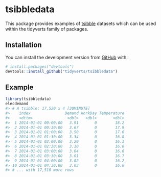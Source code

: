 
<!-- README.md is generated from README.Rmd. Please edit that file -->
tsibbledata
===========

This package provides examples of [tsibble](https://github.com/tidyverts/tsibble) datasets which can be used within the tidyverts family of packages.

Installation
------------

You can install the development version from [GitHub](https://github.com/) with:

``` r
# install.packages("devtools")
devtools::install_github("tidyverts/tsibbledata")
```

Example
-------

``` r
library(tsibbledata)
elecdemand
#> # A tsibble: 17,520 x 4 [30MINUTE]
#>    index               Demand WorkDay Temperature
#>    <dttm>               <dbl>   <dbl>       <dbl>
#>  1 2014-01-01 00:00:00   3.91       0        18.2
#>  2 2014-01-01 00:30:00   3.67       0        17.9
#>  3 2014-01-01 01:00:00   3.50       0        17.6
#>  4 2014-01-01 01:30:00   3.34       0        16.8
#>  5 2014-01-01 02:00:00   3.20       0        16.3
#>  6 2014-01-01 02:30:00   3.10       0        16.6
#>  7 2014-01-01 03:00:00   3.04       0        16.6
#>  8 2014-01-01 03:30:00   3.01       0        16.7
#>  9 2014-01-01 04:00:00   3.02       0        16.2
#> 10 2014-01-01 04:30:00   3.03       0        16.6
#> # ... with 17,510 more rows
```
